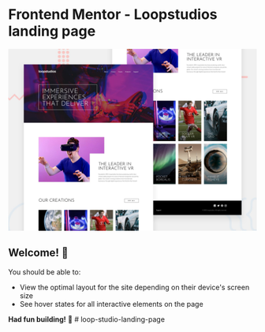 # Frontend Mentor - Loopstudios landing page

![Design preview for the Loopstudios landing page coding challenge](./design/desktop-preview.jpg)

## Welcome! 👋

You should be able to:

- View the optimal layout for the site depending on their device's screen size
- See hover states for all interactive elements on the page

**Had fun building!** 🚀
#   l o o p - s t u d i o - l a n d i n g - p a g e 
 
 